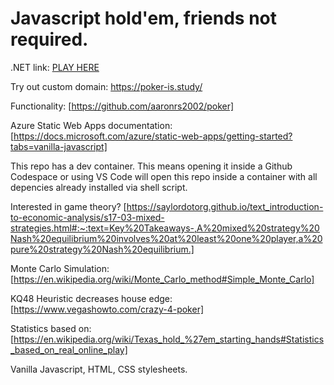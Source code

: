 # Javascript hold'em, friends not required. 

.NET link: [PLAY HERE](victorious-water-0d7753d0f.5.azurestaticapps.net)

Try out custom domain: https://poker-is.study/

Functionality: [https://github.com/aaronrs2002/poker]

Azure Static Web Apps documentation: [https://docs.microsoft.com/azure/static-web-apps/getting-started?tabs=vanilla-javascript]

This repo has a dev container. This means opening it inside a Github Codespace or using VS Code will open this repo inside a container with all depencies already installed via shell script.

Interested in game theory? [https://saylordotorg.github.io/text_introduction-to-economic-analysis/s17-03-mixed-strategies.html#:~:text=Key%20Takeaways-,A%20mixed%20strategy%20Nash%20equilibrium%20involves%20at%20least%20one%20player,a%20pure%20strategy%20Nash%20equilibrium.]

Monte Carlo Simulation: [https://en.wikipedia.org/wiki/Monte_Carlo_method#Simple_Monte_Carlo]

KQ48 Heuristic decreases house edge: [https://www.vegashowto.com/crazy-4-poker]

Statistics based on: [https://en.wikipedia.org/wiki/Texas_hold_%27em_starting_hands#Statistics_based_on_real_online_play]

Vanilla Javascript, HTML, CSS stylesheets.



